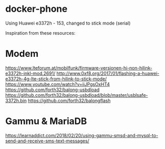 # docker-phone

Using Huawei e3372h - 153, changed to stick mode (serial)

Inspiration from these resources:

# Modem
https://www.lteforum.at/mobilfunk/firmware-versionen-hi-non-hilink-e3372h-inkl-mod.2691/
http://www.0xf8.org/2017/01/flashing-a-huawei-e3372h-4g-lte-stick-from-hilink-to-stick-mode/
https://www.youtube.com/watch?v=iiJPgsOxHT4
https://github.com/forth32/balong-usbdload
https://github.com/forth32/balong-usbdload/blob/master/usblsafe-3372h.bin
https://github.com/forth32/balongflash

# Gammu & MariaDB
https://learnaddict.com/2018/02/20/using-gammu-smsd-and-mysql-to-send-and-receive-sms-text-messages/
